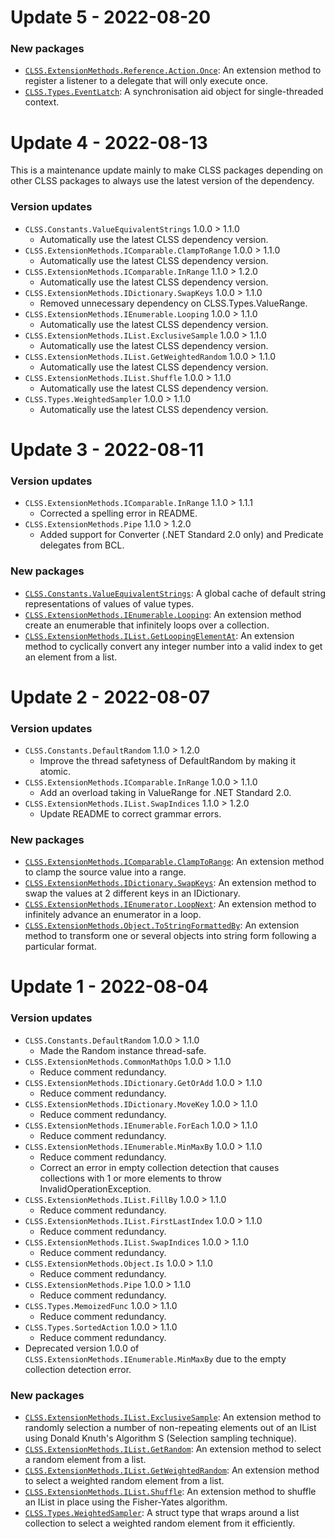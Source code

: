 # Update 5 - 2022-08-20

### New packages

- [`CLSS.ExtensionMethods.Reference.Action.Once`](https://www.nuget.org/packages/CLSS.ExtensionMethods.Reference.Action.Once): An extension method to register a listener to a delegate that will only execute once.
- [`CLSS.Types.EventLatch`](https://www.nuget.org/packages/CLSS.Types.EventLatch): A synchronisation aid object for single-threaded context.

# Update 4 - 2022-08-13

This is a maintenance update mainly to make CLSS packages depending on other CLSS packages to always use the latest version of the dependency.

### Version updates

- `CLSS.Constants.ValueEquivalentStrings` 1.0.0 > 1.1.0
  - Automatically use the latest CLSS dependency version.
- `CLSS.ExtensionMethods.IComparable.ClampToRange` 1.0.0 > 1.1.0
  - Automatically use the latest CLSS dependency version.
- `CLSS.ExtensionMethods.IComparable.InRange` 1.1.0 > 1.2.0
  - Automatically use the latest CLSS dependency version.
- `CLSS.ExtensionMethods.IDictionary.SwapKeys` 1.0.0 > 1.1.0
  - Removed unnecessary dependency on CLSS.Types.ValueRange.
- `CLSS.ExtensionMethods.IEnumerable.Looping` 1.0.0 > 1.1.0
  - Automatically use the latest CLSS dependency version.
- `CLSS.ExtensionMethods.IList.ExclusiveSample` 1.0.0 > 1.1.0
  - Automatically use the latest CLSS dependency version.
- `CLSS.ExtensionMethods.IList.GetWeightedRandom` 1.0.0 > 1.1.0
  - Automatically use the latest CLSS dependency version.
- `CLSS.ExtensionMethods.IList.Shuffle` 1.0.0 > 1.1.0
  - Automatically use the latest CLSS dependency version.
- `CLSS.Types.WeightedSampler` 1.0.0 > 1.1.0
  - Automatically use the latest CLSS dependency version.

# Update 3 - 2022-08-11

### Version updates

- `CLSS.ExtensionMethods.IComparable.InRange` 1.1.0 > 1.1.1
  - Corrected a spelling error in README.
- `CLSS.ExtensionMethods.Pipe` 1.1.0 > 1.2.0
  - Added support for Converter (.NET Standard 2.0 only) and Predicate delegates from BCL.

### New packages

- [`CLSS.Constants.ValueEquivalentStrings`](https://www.nuget.org/packages/CLSS.Constants.ValueEquivalentStrings): A global cache of default string representations of values of value types.
- [`CLSS.ExtensionMethods.IEnumerable.Looping`](https://www.nuget.org/packages/CLSS.ExtensionMethods.IEnumerable.Looping): An extension method create an enumerable that infinitely loops over a collection.
- [`CLSS.ExtensionMethods.IList.GetLoopingElementAt`](https://www.nuget.org/packages/CLSS.ExtensionMethods.IList.GetLoopingElementAt): An extension method to cyclically convert any integer number into a valid index to get an element from a list.

# Update 2 - 2022-08-07

### Version updates

- `CLSS.Constants.DefaultRandom` 1.1.0 > 1.2.0
  - Improve the thread safetyness of DefaultRandom by making it atomic.
- `CLSS.ExtensionMethods.IComparable.InRange` 1.0.0 > 1.1.0
  - Add an overload taking in ValueRange for .NET Standard 2.0.
- `CLSS.ExtensionMethods.IList.SwapIndices` 1.1.0 > 1.2.0
  - Update README to correct grammar errors.

### New packages

- [`CLSS.ExtensionMethods.IComparable.ClampToRange`](https://www.nuget.org/packages/CLSS.ExtensionMethods.IComparable.ClampToRange): An extension method to clamp the source value into a range.
- [`CLSS.ExtensionMethods.IDictionary.SwapKeys`](https://www.nuget.org/packages/CLSS.ExtensionMethods.IDictionary.SwapKeys): An extension method to swap the values at 2 different keys in an IDictionary.
- [`CLSS.ExtensionMethods.IEnumerator.LoopNext`](https://www.nuget.org/packages/CLSS.ExtensionMethods.IEnumerator.LoopNext): An extension method to infinitely advance an enumerator in a loop.
- [`CLSS.ExtensionMethods.Object.ToStringFormattedBy`](https://www.nuget.org/packages/CLSS.ExtensionMethods.Object.ToStringFormattedBy): An extension method to transform one or several objects into string form following a particular format.

# Update 1 - 2022-08-04

### Version updates

- `CLSS.Constants.DefaultRandom` 1.0.0 > 1.1.0
  - Made the Random instance thread-safe.
- `CLSS.ExtensionMethods.CommonMathOps` 1.0.0 > 1.1.0
  - Reduce comment redundancy.
- `CLSS.ExtensionMethods.IDictionary.GetOrAdd` 1.0.0 > 1.1.0
  - Reduce comment redundancy.
- `CLSS.ExtensionMethods.IDictionary.MoveKey` 1.0.0 > 1.1.0
  - Reduce comment redundancy.
- `CLSS.ExtensionMethods.IEnumerable.ForEach` 1.0.0 > 1.1.0
  - Reduce comment redundancy.
- `CLSS.ExtensionMethods.IEnumerable.MinMaxBy` 1.0.0 > 1.1.0
  - Reduce comment redundancy.
  - Correct an error in empty collection detection that causes collections with 1 or more elements to throw InvalidOperationException.
- `CLSS.ExtensionMethods.IList.FillBy` 1.0.0 > 1.1.0
  - Reduce comment redundancy.
- `CLSS.ExtensionMethods.IList.FirstLastIndex` 1.0.0 > 1.1.0
  - Reduce comment redundancy.
- `CLSS.ExtensionMethods.IList.SwapIndices` 1.0.0 > 1.1.0
  - Reduce comment redundancy.
- `CLSS.ExtensionMethods.Object.Is` 1.0.0 > 1.1.0
  - Reduce comment redundancy.
- `CLSS.ExtensionMethods.Pipe` 1.0.0 > 1.1.0
  - Reduce comment redundancy.
- `CLSS.Types.MemoizedFunc` 1.0.0 > 1.1.0
  - Reduce comment redundancy.
- `CLSS.Types.SortedAction` 1.0.0 > 1.1.0
  - Reduce comment redundancy.
- Deprecated version 1.0.0 of `CLSS.ExtensionMethods.IEnumerable.MinMaxBy` due to the empty collection detection error.

### New packages

- [`CLSS.ExtensionMethods.IList.ExclusiveSample`](https://www.nuget.org/packages/CLSS.ExtensionMethods.IList.ExclusiveSample): An extension method to randomly selection a number of non-repeating elements out of an IList using Donald Knuth's Algorithm S (Selection sampling technique).
- [`CLSS.ExtensionMethods.IList.GetRandom`](https://www.nuget.org/packages/CLSS.ExtensionMethods.IList.GetRandom): An extension method to select a random element from a list.
- [`CLSS.ExtensionMethods.IList.GetWeightedRandom`](https://www.nuget.org/packages/CLSS.ExtensionMethods.IList.GetWeightedRandom): An extension method to select a weighted random element from a list.
- [`CLSS.ExtensionMethods.IList.Shuffle`](https://www.nuget.org/packages/CLSS.ExtensionMethods.IList.Shuffle): An extension method to shuffle an IList in place using the Fisher-Yates algorithm.
- [`CLSS.Types.WeightedSampler`](https://www.nuget.org/packages/CLSS.Types.WeightedSampler): A struct type that wraps around a list collection to select a weighted random element from it efficiently.
